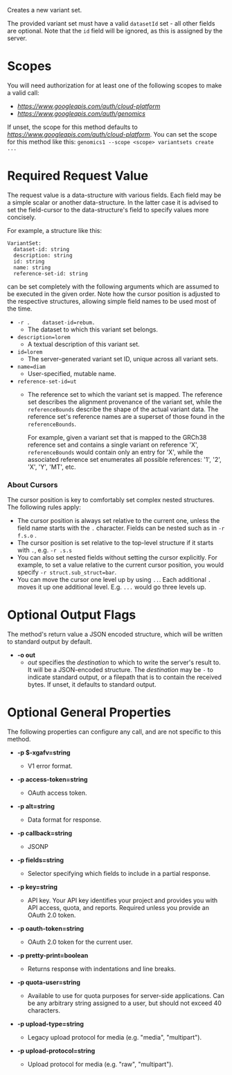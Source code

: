 Creates a new variant set.

The provided variant set must have a valid `datasetId` set - all other
fields are optional. Note that the `id` field will be ignored, as this is
assigned by the server.
# Scopes

You will need authorization for at least one of the following scopes to make a valid call:

* *https://www.googleapis.com/auth/cloud-platform*
* *https://www.googleapis.com/auth/genomics*

If unset, the scope for this method defaults to *https://www.googleapis.com/auth/cloud-platform*.
You can set the scope for this method like this: `genomics1 --scope <scope> variantsets create ...`
# Required Request Value

The request value is a data-structure with various fields. Each field may be a simple scalar or another data-structure.
In the latter case it is advised to set the field-cursor to the data-structure's field to specify values more concisely.

For example, a structure like this:
```
VariantSet:
  dataset-id: string
  description: string
  id: string
  name: string
  reference-set-id: string

```

can be set completely with the following arguments which are assumed to be executed in the given order. Note how the cursor position is adjusted to the respective structures, allowing simple field names to be used most of the time.

* `-r .    dataset-id=rebum.`
    - The dataset to which this variant set belongs.
* `description=lorem`
    - A textual description of this variant set.
* `id=lorem`
    - The server-generated variant set ID, unique across all variant sets.
* `name=diam`
    - User-specified, mutable name.
* `reference-set-id=ut`
    - The reference set to which the variant set is mapped. The reference set
        describes the alignment provenance of the variant set, while the
        `referenceBounds` describe the shape of the actual variant data. The
        reference set&#39;s reference names are a superset of those found in the
        `referenceBounds`.
        
        For example, given a variant set that is mapped to the GRCh38 reference set
        and contains a single variant on reference &#39;X&#39;, `referenceBounds` would
        contain only an entry for &#39;X&#39;, while the associated reference set
        enumerates all possible references: &#39;1&#39;, &#39;2&#39;, &#39;X&#39;, &#39;Y&#39;, &#39;MT&#39;, etc.


### About Cursors

The cursor position is key to comfortably set complex nested structures. The following rules apply:

* The cursor position is always set relative to the current one, unless the field name starts with the `.` character. Fields can be nested such as in `-r f.s.o` .
* The cursor position is set relative to the top-level structure if it starts with `.`, e.g. `-r .s.s`
* You can also set nested fields without setting the cursor explicitly. For example, to set a value relative to the current cursor position, you would specify `-r struct.sub_struct=bar`.
* You can move the cursor one level up by using `..`. Each additional `.` moves it up one additional level. E.g. `...` would go three levels up.


# Optional Output Flags

The method's return value a JSON encoded structure, which will be written to standard output by default.

* **-o out**
    - *out* specifies the *destination* to which to write the server's result to.
      It will be a JSON-encoded structure.
      The *destination* may be `-` to indicate standard output, or a filepath that is to contain the received bytes.
      If unset, it defaults to standard output.
# Optional General Properties

The following properties can configure any call, and are not specific to this method.

* **-p $-xgafv=string**
    - V1 error format.

* **-p access-token=string**
    - OAuth access token.

* **-p alt=string**
    - Data format for response.

* **-p callback=string**
    - JSONP

* **-p fields=string**
    - Selector specifying which fields to include in a partial response.

* **-p key=string**
    - API key. Your API key identifies your project and provides you with API access, quota, and reports. Required unless you provide an OAuth 2.0 token.

* **-p oauth-token=string**
    - OAuth 2.0 token for the current user.

* **-p pretty-print=boolean**
    - Returns response with indentations and line breaks.

* **-p quota-user=string**
    - Available to use for quota purposes for server-side applications. Can be any arbitrary string assigned to a user, but should not exceed 40 characters.

* **-p upload-type=string**
    - Legacy upload protocol for media (e.g. &#34;media&#34;, &#34;multipart&#34;).

* **-p upload-protocol=string**
    - Upload protocol for media (e.g. &#34;raw&#34;, &#34;multipart&#34;).
